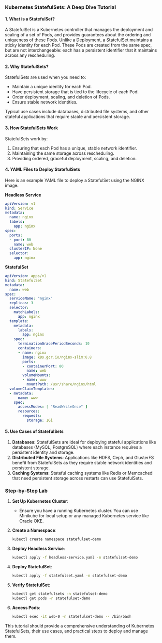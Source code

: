 ### Kubernetes StatefulSets: A Deep Dive Tutorial

#### 1. What is a StatefulSet?

A StatefulSet is a Kubernetes controller that manages the deployment and scaling of a set of Pods, and provides guarantees about the ordering and uniqueness of these Pods. Unlike a Deployment, a StatefulSet maintains a sticky identity for each Pod. These Pods are created from the same spec, but are not interchangeable: each has a persistent identifier that it maintains across any rescheduling.

#### 2. Why StatefulSets?

StatefulSets are used when you need to:

- Maintain a unique identity for each Pod.
- Have persistent storage that is tied to the lifecycle of each Pod.
- Order deployment, scaling, and deletion of Pods.
- Ensure stable network identities.

Typical use cases include databases, distributed file systems, and other stateful applications that require stable and persistent storage.

#### 3. How StatefulSets Work

StatefulSets work by:

1. Ensuring that each Pod has a unique, stable network identifier.
2. Maintaining the same storage across rescheduling.
3. Providing ordered, graceful deployment, scaling, and deletion.

#### 4. YAML Files to Deploy StatefulSets

Here is an example YAML file to deploy a StatefulSet using the NGINX image.

**Headless Service**

```yaml
apiVersion: v1
kind: Service
metadata:
  name: nginx
  labels:
    app: nginx
spec:
  ports:
  - port: 80
    name: web
  clusterIP: None
  selector:
    app: nginx
```

**StatefulSet**

```yaml
apiVersion: apps/v1
kind: StatefulSet
metadata:
  name: web
spec:
  serviceName: "nginx"
  replicas: 3
  selector:
    matchLabels:
      app: nginx
  template:
    metadata:
      labels:
        app: nginx
    spec:
      terminationGracePeriodSeconds: 10
      containers:
      - name: nginx
        image: k8s.gcr.io/nginx-slim:0.8
        ports:
        - containerPort: 80
          name: web
        volumeMounts:
        - name: www
          mountPath: /usr/share/nginx/html
  volumeClaimTemplates:
  - metadata:
      name: www
    spec:
      accessModes: [ "ReadWriteOnce" ]
      resources:
        requests:
          storage: 1Gi
```

#### 5. Use Cases of StatefulSets

1. **Databases**: StatefulSets are ideal for deploying stateful applications like databases (MySQL, PostgreSQL) where each instance requires a persistent identity and storage.
2. **Distributed File Systems**: Applications like HDFS, Ceph, and GlusterFS benefit from StatefulSets as they require stable network identities and persistent storage.
3. **Caching Systems**: Stateful caching systems like Redis or Memcached that need persistent storage across restarts can use StatefulSets.

### Step-by-Step Lab

1. **Set Up Kubernetes Cluster**:
   - Ensure you have a running Kubernetes cluster. You can use Minikube for local setup or any managed Kubernetes service like Oracle OKE.

2. **Create a Namespace**:
   ```bash
   kubectl create namespace statefulset-demo
   ```

3. **Deploy Headless Service**:
   ```bash
   kubectl apply -f headless-service.yaml -n statefulset-demo
   ```

4. **Deploy StatefulSet**:
   ```bash
   kubectl apply -f statefulset.yaml -n statefulset-demo
   ```

5. **Verify StatefulSet**:
   ```bash
   kubectl get statefulsets -n statefulset-demo
   kubectl get pods -n statefulset-demo
   ```

6. **Access Pods**:
   ```bash
   kubectl exec -it web-0 -n statefulset-demo -- /bin/bash
   ```

This tutorial should provide a comprehensive understanding of Kubernetes StatefulSets, their use cases, and practical steps to deploy and manage them.

